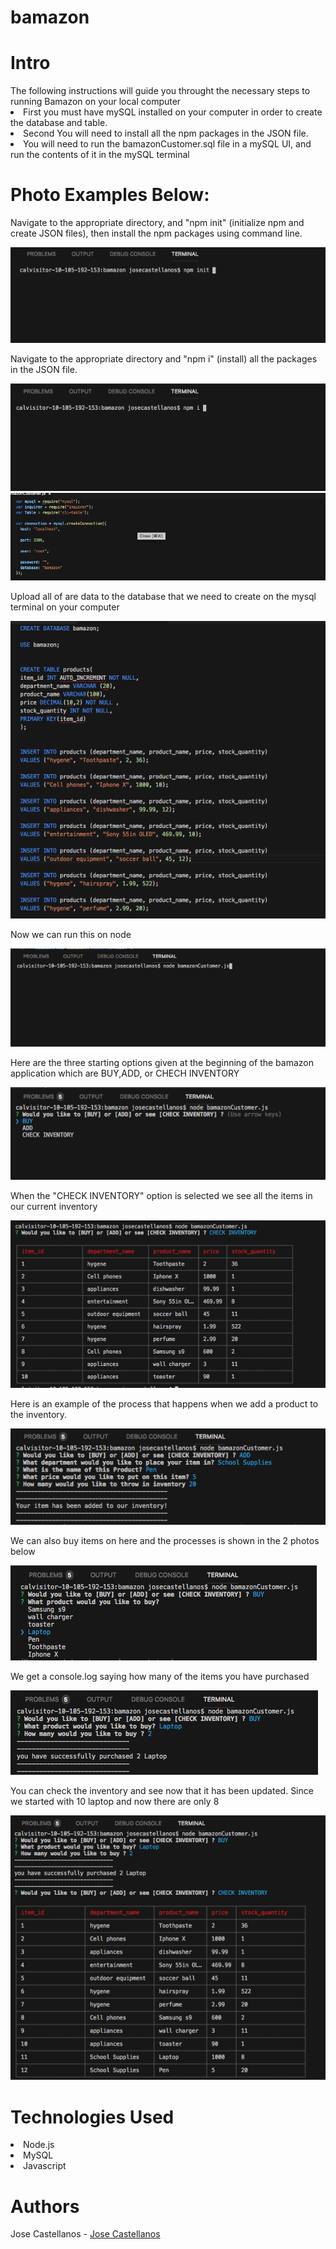 # bamazon

<h1> Intro </h1>
The following instructions will guide you throught the necessary steps to running Bamazon on your local computer

<tr>
<li>First you must have mySQL installed on your computer in order to create the database and table. </li>

<li> Second You will need to install all the npm packages in the JSON file.</li>

<li> You will need to run the bamazonCustomer.sql file in a mySQL UI, and run the contents of it in the mySQL terminal </li>

<h1>Photo Examples Below:</h1>

<p>Navigate to the appropriate directory, and "npm init" (initialize npm and create JSON files), then install the npm packages using command line.</p>
<img src="images/image3.png"> 
<p>Navigate to the appropriate directory and "npm i" (install) all the packages in the JSON file.</p>
<img src="images/image2.png"> 

<img src="images/image4.png">  
<p> Upload all of are data to the database that we need to create on the mysql terminal on your computer</p>
<img src="images/image6.png"> 
<p> Now we can run this on node</p>
<img src="images/image5.png"> 
<p>Here are the three starting options given at the beginning of the bamazon application which are BUY,ADD, or CHECH INVENTORY </p>
<img src="images/image7.png"> 
<p> When the "CHECK INVENTORY" option is selected we see all the items in our current inventory</p>
<img src="images/image8.png"> 
<p>Here is an example of the process that happens when we add a product to the inventory.</p>
<img src="images/image11.png"> 
<p>We can also buy items on here and the processes is shown in the 2 photos below</p>
<img src="images/image12.png"> 
<p>We get a console.log saying how many of the items you have purchased</p>
<img src="images/image13.png"> 
<p>You can check the inventory and see now that it has been updated. Since we started with 10 laptop and now there are only 8</p>
<img src="images/image14.png">  

<h1>Technologies Used</h1>
<li>Node.js</li>
<li>MySQL</li>
<li>Javascript</li>


<h1>Authors</h1> 
Jose Castellanos - 
<a href="http://github.com/jose408510">Jose Castellanos</a>